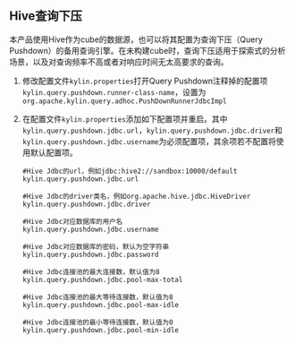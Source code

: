 ## Hive查询下压

本产品使用Hive作为cube的数据源，也可以将其配置为查询下压（Query Pushdown）的备用查询引擎。在未构建cube时，查询下压适用于探索式的分析场景，以及对查询频率不高或者对响应时间无太高要求的查询。

1. 修改配置文件`kylin.properties`打开Query Pushdown注释掉的配置项`kylin.query.pushdown.runner-class-name`，设置为`org.apache.kylin.query.adhoc.PushDownRunnerJdbcImpl`

2. 在配置文件`kylin.properties`添加如下配置项并重启。其中`kylin.query.pushdown.jdbc.url`，`kylin.query.pushdown.jdbc.driver`和`kylin.query.pushdown.jdbc.username`为必须配置项，其余项若不配置将使用默认配置项。

   ```properties
   #Hive Jdbc的url，例如jdbc:hive2://sandbox:10000/default
   kylin.query.pushdown.jdbc.url

   #Hive Jdbc的driver类名，例如org.apache.hive.jdbc.HiveDriver
   kylin.query.pushdown.jdbc.driver

   #Hive Jdbc对应数据库的用户名
   kylin.query.pushdown.jdbc.username

   #Hive Jdbc对应数据库的密码，默认为空字符串
   kylin.query.pushdown.jdbc.password

   #Hive Jdbc连接池的最大连接数，默认值为8
   kylin.query.pushdown.jdbc.pool-max-total

   #Hive Jdbc连接池的最大等待连接数，默认值为8
   kylin.query.pushdown.jdbc.pool-max-idle

   #Hive Jdbc连接池的最小等待连接数，默认值为0
   kylin.query.pushdown.jdbc.pool-min-idle
   ```


